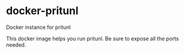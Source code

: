 docker-pritunl
==============

Docker instance for pritunl

This docker image helps you run pritunl. Be sure to expose all the ports needed.
